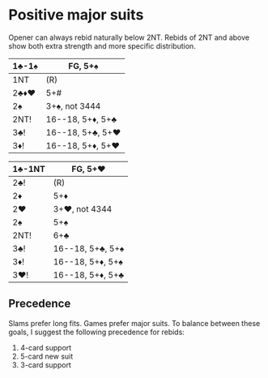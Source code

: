 # Positive major suits

Opener can always rebid naturally below 2NT.  Rebids of 2NT and above show both
extra strength and more specific distribution.

| 1♣-1♠ | FG, 5+♠ |
|-------|---------|
| 1NT   | (R)
| 2♣♦♥  | 5+#
| 2♠    | 3+♠, not 3444
| 2NT!  | 16--18, 5+♦, 5+♣
| 3♣!   | 16--18, 5+♣, 5+♥
| 3♦!   | 16--18, 5+♦, 5+♥

| 1♣-1NT | FG, 5+♥ |
|--------|---------|
| 2♣!    | (R)
| 2♦     | 5+♦
| 2♥     | 3+♥, not 4344
| 2♠     | 5+♠
| 2NT!   | 6+♣
| 3♣!    | 16--18, 5+♣, 5+♠
| 3♦!    | 16--18, 5+♦, 5+♠
| 3♥!    | 16--18, 5+♦, 5+♣

## Precedence

Slams prefer long fits.  Games prefer major suits.  To balance between these goals,
I suggest the following precedence for rebids:

1. 4-card support
2. 5-card new suit
3. 3-card support
